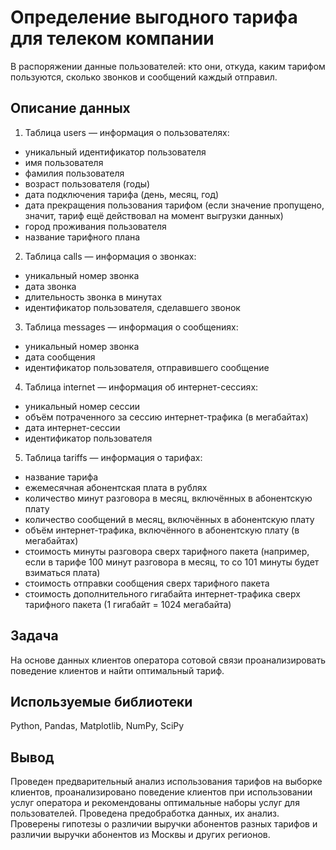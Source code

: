 # Определение выгодного тарифа для телеком компании 
В распоряжении данные пользователей: кто они, откуда, каким тарифом пользуются, сколько звонков и сообщений каждый отправил.
## Описание данных
1. Таблица users — информация о пользователях:
 - уникальный идентификатор пользователя
 - имя пользователя
 - фамилия пользователя
 - возраст пользователя (годы)
 - дата подключения тарифа (день, месяц, год)
 - дата прекращения пользования тарифом (если значение пропущено, значит, тариф ещё действовал на момент выгрузки данных)
 - город проживания пользователя
 - название тарифного плана
2. Таблица calls — информация о звонках:
 - уникальный номер звонка
 - дата звонка
 - длительность звонка в минутах
 - идентификатор пользователя, сделавшего звонок
3. Таблица messages — информация о сообщениях:
 - уникальный номер звонка
 - дата сообщения
 - идентификатор пользователя, отправившего сообщение
4. Таблица internet — информация об интернет-сессиях:
 - уникальный номер сессии
 - объём потраченного за сессию интернет-трафика (в мегабайтах)
 - дата интернет-сессии
 - идентификатор пользователя
5. Таблица tariffs — информация о тарифах:
 - название тарифа
 - ежемесячная абонентская плата в рублях
 - количество минут разговора в месяц, включённых в абонентскую плату
 - количество сообщений в месяц, включённых в абонентскую плату
 - объём интернет-трафика, включённого в абонентскую плату (в мегабайтах)
 - стоимость минуты разговора сверх тарифного пакета (например, если в тарифе 100 минут разговора в месяц, то со 101 минуты будет взиматься плата)
 - стоимость отправки сообщения сверх тарифного пакета
 - стоимость дополнительного гигабайта интернет-трафика сверх тарифного пакета (1 гигабайт = 1024 мегабайта)

## Задача
На основе данных клиентов оператора сотовой связи проанализировать поведение клиентов и найти оптимальный тариф.

## Используемые библиотеки
Python, Pandas, Matplotlib, NumPy, SciPy

## Вывод 
Проведен предварительный анализ использования тарифов на выборке клиентов, проанализировано поведение клиентов при использовании услуг оператора и рекомендованы оптимальные наборы услуг для пользователей. Проведена предобработка данных, их анализ. Проверены гипотезы о различии выручки абонентов разных тарифов и различии выручки абонентов из Москвы и других регионов. 
